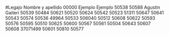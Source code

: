 #Legajo			Nombre y apellido
00000           Ejemplo Ejemplo
50538
50588           Agustin Gaiteri
50539
50484
50621
50520
50624
50542
50523
51311
50647
50641
50543
50574
50536
49964
50533
506040
50512
50608
50622
50593
50576
50595
50510
50625
50600
50567
50561
50504
50643
50607
50608
37071499
50601
50810
50577
